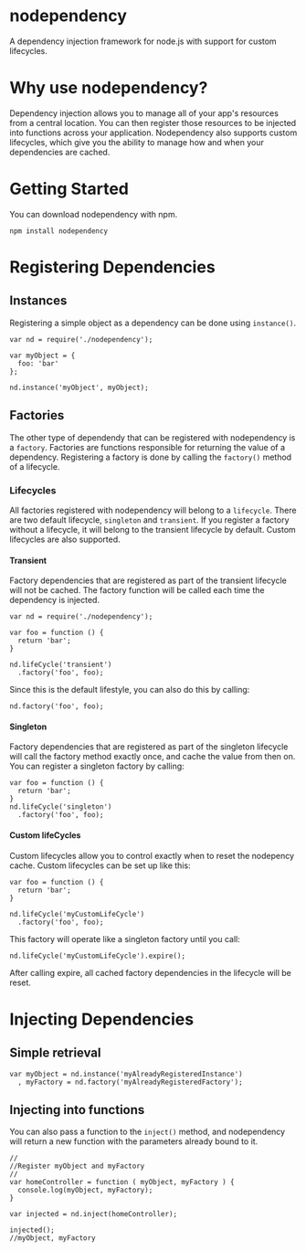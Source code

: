 nodependency
============

A dependency injection framework for node.js with support for custom lifecycles.

# Why use nodependency?
Dependency injection allows you to manage all of your app's resources from a central location. You can then register those resources to be injected into functions across your application. Nodependency also supports custom lifecycles, which give you the ability to manage how and when your dependencies are cached.

# Getting Started
You can download nodependency with npm.

    npm install nodependency

# Registering Dependencies
## Instances
Registering a simple object as a dependency can be done using `instance()`.

    var nd = require('./nodependency');

    var myObject = {
      foo: 'bar'
    };

    nd.instance('myObject', myObject);

## Factories
The other type of dependendy that can be registered with nodependency is a `factory`. Factories are functions responsible for returning the value of a dependency.
Registering a factory is done by calling the `factory()` method of a lifecycle.

### Lifecycles
All factories registered with nodependency will belong to a `lifecycle`.
There are two default lifecycle, `singleton` and `transient`. If you register a factory without a lifecycle, it will belong to the transient lifecycle by default.
Custom lifecycles are also supported.

#### Transient
Factory dependencies that are registered as part of the transient lifecycle will not be cached. The factory function will be called each time the dependency is injected.

    var nd = require('./nodependency');

    var foo = function () {
      return 'bar';
    }

    nd.lifeCycle('transient')
      .factory('foo', foo);

Since this is the default lifestyle, you can also do this by calling:

    nd.factory('foo', foo);

#### Singleton
Factory dependencies that are registered as part of the singleton lifecycle will call the factory method exactly once, and cache the value from then on.
You can register a singleton factory by calling:

    var foo = function () {
      return 'bar';
    }
    nd.lifeCycle('singleton')
      .factory('foo', foo);

#### Custom lifeCycles
Custom lifecycles allow you to control exactly when to reset the nodepency cache. Custom lifecycles can be set up like this:

    var foo = function () {
      return 'bar';
    }

    nd.lifeCycle('myCustomLifeCycle')
      .factory('foo', foo);

This factory will operate like a singleton factory until you call:

    nd.lifeCycle('myCustomLifeCycle').expire();

After calling expire, all cached factory dependencies in the lifecycle will be reset.

# Injecting Dependencies

## Simple retrieval

    var myObject = nd.instance('myAlreadyRegisteredInstance')
      , myFactory = nd.factory('myAlreadyRegisteredFactory');

## Injecting into functions
You can also pass a function to the `inject()` method, and nodependency will return a new function with the parameters already bound to it.

    //
    //Register myObject and myFactory
    //
    var homeController = function ( myObject, myFactory ) {
      console.log(myObject, myFactory);
    }

    var injected = nd.inject(homeController);

    injected();
    //myObject, myFactory

